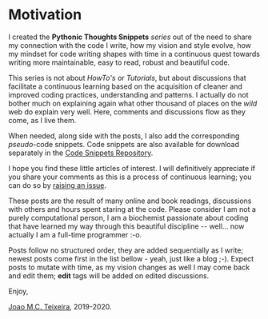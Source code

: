 # Motivation

I created the **Pythonic Thoughts Snippets** _series_ out of the need to share my connection with the code I write, how my vision and style evolve, how my mindset for code writing shapes with time in a continuous quest towards writing more maintainable, easy to read, robust and beautiful code.

This series is not about _HowTo's_ or _Tutorials_, but about discussions that facilitate a continuous learning based on the acquisition of cleaner and improved coding practices, understanding and patterns. I actually do not bother much on explaining again what other thousand of places on the _wild_ web do explain very well. Here, comments and discussions flow as they come, as I live them.

When needed, along side with the posts, I also add the corresponding _pseudo_-code snippets. Code snippets are also available for download separately in the [Code Snippets Repository](https://github.com/PythonicThoughtsSnippets/PTS-Code-Snippets).

I hope you find these little articles of interest. I will definitively appreciate if you share your comments as this is a process of continuous learning; you can do so by [raising an issue](https://github.com/PythonicThoughtsSnippets/PTS-Code-Snippets/issues).  

These posts are the result of many online and book readings, discussions with others and hours spent staring at the code. Please consider I am not a purely computational person, I am a biochemist passionate about coding that have learned my way through this beautiful discipline -- well... now actually I am a full-time programmer :-o.

Posts follow no structured order, they are added sequentially as I write; newest posts come first in the list bellow - yeah, just like a blog ;-). Expect posts to mutate with time, as my vision changes as well I may come back and edit them; **edit** tags will be added on edited discussions.  

Enjoy,

[Joao M.C. Teixeira](https://bit.ly/joaomcteixeira), 2019-2020.
